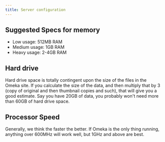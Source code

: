 ```yaml
---
title: Server configuration
---
```


Suggested Specs for memory
--------------------------------------------------------------
-   Low usage: 512MB RAM
-   Medium usage: 1GB RAM
-   Heavy usage: 2-4GB RAM


Hard drive
---------------------------------------------------
Hard drive space is totally contingent upon the size of the files in the Omeka site. If you calculate the size of the data, and then multiply that by 3 (copy of original and then thumbnail copies and such), that will give you a good estimate. Say you have 20GB of data, you probably won't need more than 60GB of hard drive space.

Processor Speed
--------------------------------------------------------------
Generally, we think the faster the better. If Omeka is the only thing running, anything over 600MHz will work well, but 1GHz and above are best.

